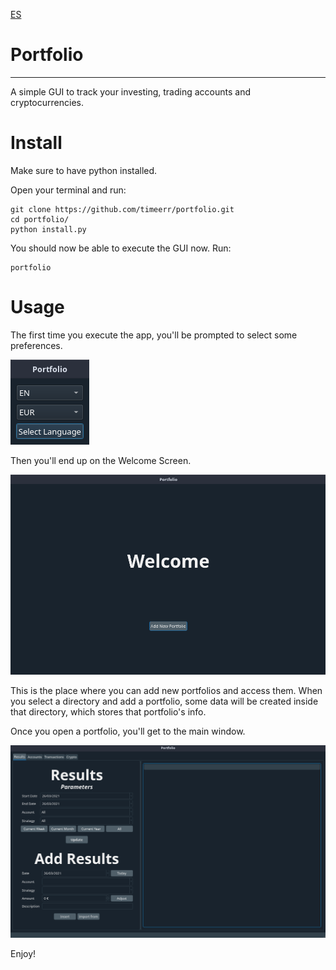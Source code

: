 [ES](https://github.com/timeerr/portfolio/README_ES.md)
# Portfolio

---

A simple GUI to track your investing, trading accounts and cryptocurrencies.

# Install

Make sure to have python installed.

Open your terminal and run:

```
git clone https://github.com/timeerr/portfolio.git
cd portfolio/
python install.py
```

You should now be able to execute the GUI now.
Run:

```
portfolio
```

# Usage

The first time you execute the app, you'll be prompted to select some preferences.

![](screenshots/initial_config.png)

Then you'll end up on the Welcome Screen.

![](screenshots/welcomescreen.png)

This is the place where you can add new portfolios and access them.
When you select a directory and add a portfolio, some data will be created inside that directory, which stores that portfolio's info.

Once you open a portfolio, you'll get to the main window.

![](screenshots/mainwindow.png)

Enjoy!

